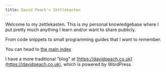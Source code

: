 ```yaml
---
title: David Peach's Zettlekasten
---
```


Welcome to my zettlekasten. This is my personal knowledgebase where I put 
pretty much anything I learn and/or want to share publicly.

From code snippets to small programming guides that I want to remember.

You can head to [ the main index ](/index/)

I have a more traditional "blog" at [https://davidpeach.co.uk](https://davidpeach.co.uk), which is powered by WordPress.

